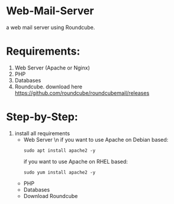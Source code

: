 # Web-Mail-Server
a web mail server using Roundcube.



# Requirements:
1. Web Server (Apache or Nginx)
2. PHP
3. Databases
4. Roundcube. download here https://github.com/roundcube/roundcubemail/releases


# Step-by-Step:
1. install all requirements
   - Web Server \n
     if you want to use Apache on Debian based:
     ```
     sudo apt install apache2 -y
     ```
     if you want to use Apache on RHEL based:
     ```
     sudo yum install apache2 -y
     ```
   - PHP
   - Databases
   - Download Roundcube
